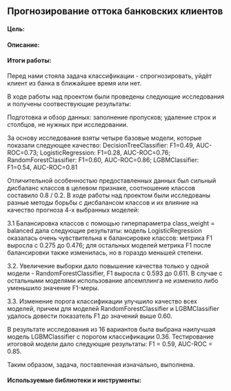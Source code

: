 ## Прогнозирование оттока банковских клиентов

#### Цель:


#### Описание:

#### Итоги работы:
Перед нами стояла задача классификации - спрогнозировать, уйдёт клиент из банка в ближайшее время или нет.

В ходе работы над проектом были проведены следующие исследования и получены соотвествующие результаты:

Подготовка и обзор данных: заполнение пропусков; удаление строк и столбцов, не нужных при исследовании.

За основу исследования взяты четыре базовые модели, которые показали следующее качество:
DecisionTreeClassifier: F1=0.49, AUC-ROC=0.73;
LogisticRegression: F1=0.28, AUC-ROC=0.76;
RandomForestClassifier: F1=0.60, AUC-ROC=0.86;
LGBMClassifier: F1=0.54, AUC-ROC=0.81

Отличительной особенностью предоставленных данных был сильный дисбаланс классов в целевом признаке, соотношение классов составило 0.8 / 0.2. В ходе работы над проектом были исследованы разные методы борьбы с дисбалансом классов и их влияние на качество прогноза 4-х выбранных моделей:

3.1 Балансировка классов с помощью гиперпараметра class_weight = balanced дала следующие результаты: модель LogisticRegression оказалась очень чувствительна к балансировке классов: метрика F1 выросла с 0.275 до 0.476; для остальных моделей метрика F1 после балансировки также изменилась, но в гораздо меньшей степени.

3.2. Увеличение выборки дало повышение качества только у одной модели - RandomForestClassifier, F1 выросла с 0.593 до 0.611. В случае с остальными моделями использование апсемплинга не изменило либо уменьшило значение F1-меры.

3.3. Изменение порога классификации улучшило качество всех моделей, причем для моделей RandomForestClassifier и LGBMClassifier удалось довести показатель F1 до значений выше 0.60.

В результате исследования из 16 вариантов была выбрана наилучшая модель LGBMClassifier с порогом классификации 0.36.
Тестирование итоговой модели дало следующие результаты: F1 = 0.59, AUC-ROC = 0.85.

Таким образом, задача, поставленная изначально, выполнена.

#### Используемые библиотеки и инструменты:

